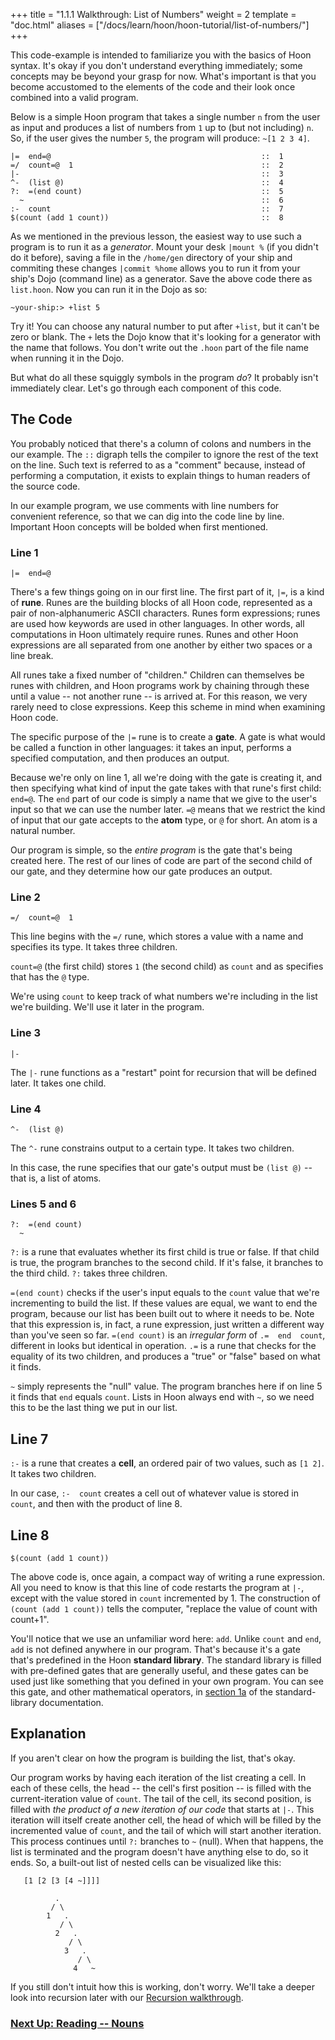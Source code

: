 +++
title = "1.1.1 Walkthrough: List of Numbers"
weight = 2
template = "doc.html"
aliases = ["/docs/learn/hoon/hoon-tutorial/list-of-numbers/"]
+++

This code-example is intended to familiarize you with the basics of Hoon syntax. It's okay if you don't understand everything immediately; some concepts may be beyond your grasp for now. What's important is that you become accustomed to the elements of the code and their look once combined into a valid program.

Below is a simple Hoon program that takes a single number `n` from the user as input and produces a list of numbers from `1` up to (but not including) `n`. So, if the user gives the number `5`, the program will produce: `~[1 2 3 4]`.

```hoon
|=  end=@                                               ::  1
=/  count=@  1                                          ::  2
|-                                                      ::  3
^-  (list @)                                            ::  4
?:  =(end count)                                        ::  5
  ~                                                     ::  6
:-  count                                               ::  7
$(count (add 1 count))                                  ::  8
```

As we mentioned in the previous lesson, the easiest way to use such a program is to run it as a _generator_. Mount your desk `|mount %` (if you didn't do it before), saving a file in the `/home/gen` directory of your ship and commiting these changes `|commit %home` allows you to run it from your ship's Dojo (command line) as a generator. Save the above code there as `list.hoon`. Now you can run it in the Dojo as so:

`~your-ship:> +list 5`

Try it! You can choose any natural number to put after `+list`, but it can't be zero or blank. The `+` lets the Dojo know that it's looking for a generator with the name that follows. You don't write out the `.hoon` part of the file name when running it in the Dojo.

But what do all these squiggly symbols in the program _do_? It probably isn't immediately clear. Let's go through each component of this code.

## The Code

You probably noticed that there's a column of colons and numbers in the our example. The `::` digraph tells the compiler to ignore the rest of the text on the line. Such text is referred to as a "comment" because, instead of performing a computation, it exists to explain things to human readers of the source code.

In our example program, we use comments with line numbers for convenient reference, so that we can dig into the code line by line. Important Hoon concepts will be bolded when first mentioned.

### Line 1

```hoon
|=  end=@
```

There's a few things going on in our first line. The first part of it, `|=`, is a kind of **rune**. Runes are the building blocks of all Hoon code, represented as a pair of non-alphanumeric ASCII characters. Runes form expressions; runes are used how keywords are used in other languages. In other words, all computations in Hoon ultimately require runes. Runes and other Hoon expressions are all separated from one another by either two spaces or a line break.

All runes take a fixed number of "children." Children can themselves be runes with children, and Hoon programs work by chaining through these until a value -- not another rune -- is arrived at. For this reason, we very rarely need to close expressions. Keep this scheme in mind when examining Hoon code.

The specific purpose of the `|=` rune is to create a **gate**. A gate is what would be called a function in other languages: it takes an input, performs a specified computation, and then produces an output.

Because we're only on line 1, all we're doing with the gate is creating it, and then specifying what kind of input the gate takes with that rune's first child: `end=@`. The `end` part of our code is simply a name that we give to the user's input so that we can use the number later. `=@` means that we restrict the kind of input that our gate accepts to the **atom** type, or `@` for short. An atom is a natural number.

Our program is simple, so the _entire program_ is the gate that's being created here. The rest of our lines of code are part of the second child of our gate, and they determine how our gate produces an output.

### Line 2

```hoon
=/  count=@  1
```

This line begins with the `=/` rune, which stores a value with a name and specifies its type. It takes three children.

`count=@` (the first child) stores `1` (the second child) as `count` and as specifies that has the `@` type.

We're using `count` to keep track of what numbers we're including in the list we're building. We'll use it later in the program.

### Line 3

```hoon
|-
```

The `|-` rune functions as a "restart" point for recursion that will be defined later. It takes one child.

### Line 4

```hoon
^-  (list @)
```

The `^-` rune constrains output to a certain type. It takes two children.

In this case, the rune specifies that our gate's output must be `(list @)` -- that is, a list of atoms.

### Lines 5 and 6

```hoon
?:  =(end count)
  ~
```

`?:` is a rune that evaluates whether its first child is true or false. If that child is true, the program branches to the second child. If it's false, it branches to the third child. `?:` takes three children.

`=(end count)` checks if the user's input equals to the `count` value that we're incrementing to build the list. If these values are equal, we want to end the program, because our list has been built out to where it needs to be. Note that this expression is, in fact, a rune expression, just written a different way than you've seen so far. `=(end count)` is an _irregular form_ of `.=  end  count`, different in looks but identical in operation. `.=` is a rune that checks for the equality of its two children, and produces a "true" or "false" based on what it finds.

`~` simply represents the "null" value. The program branches here if on line 5 it finds that `end` equals `count`. Lists in Hoon always end with `~`, so we need this to be the last thing we put in our list.

## Line 7

`:-` is a rune that creates a **cell**, an ordered pair of two values, such as `[1 2]`. It takes two children.

In our case, `:-  count` creates a cell out of whatever value is stored in `count`, and then with the product of line 8.

## Line 8

```hoon
$(count (add 1 count))
```

The above code is, once again, a compact way of writing a rune expression. All you need to know is that this line of code restarts the program at `|-`, except with the value stored in `count` incremented by 1. The construction of `(count (add 1 count))` tells the computer, "replace the value of count with count+1".

You'll notice that we use an unfamiliar word here: `add`. Unlike `count` and `end`, `add` is not defined anywhere in our program. That's because it's a gate that's predefined in the Hoon **standard library**. The standard library is filled with pre-defined gates that are generally useful, and these gates can be used just like something that you defined in your own program. You can see this gate, and other mathematical operators, in [section 1a](@/docs/reference/library/1a.md) of the standard-library documentation.

## Explanation

If you aren't clear on how the program is building the list, that's okay.

Our program works by having each iteration of the list creating a cell. In each of these cells, the head -- the cell's first position -- is filled with the current-iteration value of `count`. The tail of the cell, its second position, is filled with _the product of a new iteration of our code_ that starts at `|-`. This iteration will itself create another cell, the head of which will be filled by the incremented value of `count`, and the tail of which will start another iteration. This process continues until `?:` branches to `~` (null). When that happens, the list is terminated and the program doesn't have anything else to do, so it ends. So, a built-out list of nested cells can be visualized like this:

```
   [1 [2 [3 [4 ~]]]]

          .
         / \
        1   .
           / \
          2   .
             / \
            3   .
               / \
              4   ~
```

If you still don't intuit how this is working, don't worry. We'll take a deeper look into recursion later with our [Recursion walkthrough](../recursion).

### [Next Up: Reading -- Nouns](../nouns)
